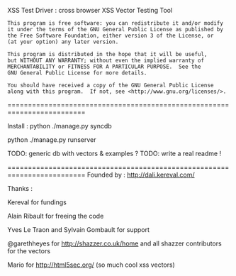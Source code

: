   XSS Test Driver : cross browser XSS Vector Testing Tool

    This program is free software: you can redistribute it and/or modify
    it under the terms of the GNU General Public License as published by
    the Free Software Foundation, either version 3 of the License, or
    (at your option) any later version.

    This program is distributed in the hope that it will be useful,
    but WITHOUT ANY WARRANTY; without even the implied warranty of
    MERCHANTABILITY or FITNESS FOR A PARTICULAR PURPOSE.  See the
    GNU General Public License for more details.

    You should have received a copy of the GNU General Public License
    along with this program.  If not, see <http://www.gnu.org/licenses/>.

=========================================================================

Install :
python ./manage.py syncdb

python ./manage.py runserver


TODO: generic db with vectors & examples ?
TODO: write a real readme !

=========================================================================
Founded by : http://dali.kereval.com/

Thanks :

Kereval for fundings

Alain Ribault for freeing the code

Yves Le Traon and Sylvain Gombault for support

@garethheyes for http://shazzer.co.uk/home and all shazzer contributors for the vectors

Mario for http://html5sec.org/ (so much cool xss vectors)

